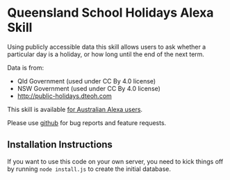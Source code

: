 # Queensland School Holidays Alexa Skill

Using publicly accessible data this skill allows users to ask whether a particular day is a holiday, or how long until the end of the next term.

Data is from:

* Qld Government (used under CC By 4.0 license)
* NSW Government (used under CC By 4.0 license)
* http://public-holidays.dteoh.com

This skill is available [for Australian Alexa users](https://www.amazon.com.au/Daniel-Saunders-Queensland-School-Holidays/dp/B07B8ZQLMK/ref=sr_1_1?s=digital-skills&ie=UTF8&qid=1521263206&sr=1-1&keywords=aussie+holidays).

Please use [github](https://github.com/funkydan2/aussie_school_holidays_skill/issues) for bug reports and feature requests.

## Installation Instructions

If you want to use this code on your own server, you need to kick things off by running `node install.js` to create the initial database.
